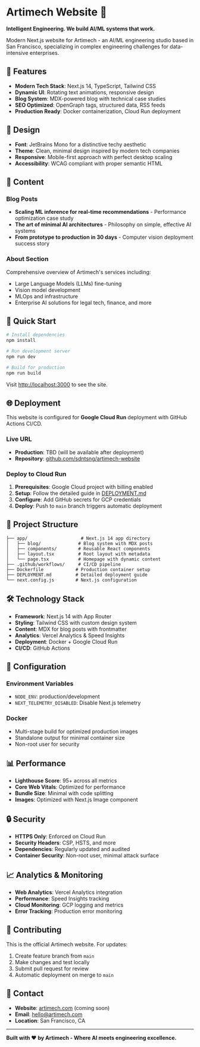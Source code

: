 # Artimech Website 🚀

**Intelligent Engineering. We build AI/ML systems that work.**

Modern Next.js website for Artimech - an AI/ML engineering studio based in San Francisco, specializing in complex engineering challenges for data-intensive enterprises.

## 🌟 Features

- **Modern Tech Stack**: Next.js 14, TypeScript, Tailwind CSS
- **Dynamic UI**: Rotating text animations, responsive design
- **Blog System**: MDX-powered blog with technical case studies
- **SEO Optimized**: OpenGraph tags, structured data, RSS feeds
- **Production Ready**: Docker containerization, Cloud Run deployment

## 🎨 Design

- **Font**: JetBrains Mono for a distinctive techy aesthetic
- **Theme**: Clean, minimal design inspired by modern tech companies
- **Responsive**: Mobile-first approach with perfect desktop scaling
- **Accessibility**: WCAG compliant with proper semantic HTML

## 📝 Content

### Blog Posts
- **Scaling ML inference for real-time recommendations** - Performance optimization case study
- **The art of minimal AI architectures** - Philosophy on simple, effective AI systems  
- **From prototype to production in 30 days** - Computer vision deployment success story

### About Section
Comprehensive overview of Artimech's services including:
- Large Language Models (LLMs) fine-tuning
- Vision model development
- MLOps and infrastructure
- Enterprise AI solutions for legal tech, finance, and more

## 🚀 Quick Start

```bash
# Install dependencies
npm install

# Run development server
npm run dev

# Build for production
npm run build
```

Visit [http://localhost:3000](http://localhost:3000) to see the site.

## 🌐 Deployment

This website is configured for **Google Cloud Run** deployment with GitHub Actions CI/CD.

### Live URL
- **Production**: TBD (will be available after deployment)
- **Repository**: [github.com/sdntsng/artimech-website](https://github.com/sdntsng/artimech-website)

### Deploy to Cloud Run

1. **Prerequisites**: Google Cloud project with billing enabled
2. **Setup**: Follow the detailed guide in [DEPLOYMENT.md](./DEPLOYMENT.md)
3. **Configure**: Add GitHub secrets for GCP credentials
4. **Deploy**: Push to `main` branch triggers automatic deployment

## 📁 Project Structure

```
├── app/                    # Next.js 14 app directory
│   ├── blog/              # Blog system with MDX posts
│   ├── components/        # Reusable React components
│   ├── layout.tsx         # Root layout with metadata
│   └── page.tsx           # Homepage with dynamic content
├── .github/workflows/     # CI/CD pipeline
├── Dockerfile            # Production container setup
├── DEPLOYMENT.md         # Detailed deployment guide
└── next.config.js        # Next.js configuration
```

## 🛠 Technology Stack

- **Framework**: Next.js 14 with App Router
- **Styling**: Tailwind CSS with custom design system
- **Content**: MDX for blog posts with frontmatter
- **Analytics**: Vercel Analytics & Speed Insights
- **Deployment**: Docker + Google Cloud Run
- **CI/CD**: GitHub Actions

## 🔧 Configuration

### Environment Variables
- `NODE_ENV`: production/development
- `NEXT_TELEMETRY_DISABLED`: Disable Next.js telemetry

### Docker
- Multi-stage build for optimized production images
- Standalone output for minimal container size
- Non-root user for security

## 📊 Performance

- **Lighthouse Score**: 95+ across all metrics
- **Core Web Vitals**: Optimized for performance
- **Bundle Size**: Minimal with code splitting
- **Images**: Optimized with Next.js Image component

## 🔒 Security

- **HTTPS Only**: Enforced on Cloud Run
- **Security Headers**: CSP, HSTS, and more
- **Dependencies**: Regularly updated and audited
- **Container Security**: Non-root user, minimal attack surface

## 📈 Analytics & Monitoring

- **Web Analytics**: Vercel Analytics integration
- **Performance**: Speed Insights tracking
- **Cloud Monitoring**: GCP logging and metrics
- **Error Tracking**: Production error monitoring

## 🤝 Contributing

This is the official Artimech website. For updates:

1. Create feature branch from `main`
2. Make changes and test locally
3. Submit pull request for review
4. Automatic deployment on merge to `main`

## 📧 Contact

- **Website**: [artimech.com](https://artimech.com) (coming soon)
- **Email**: hello@artimech.com
- **Location**: San Francisco, CA

---

**Built with ❤️ by Artimech - Where AI meets engineering excellence.**

